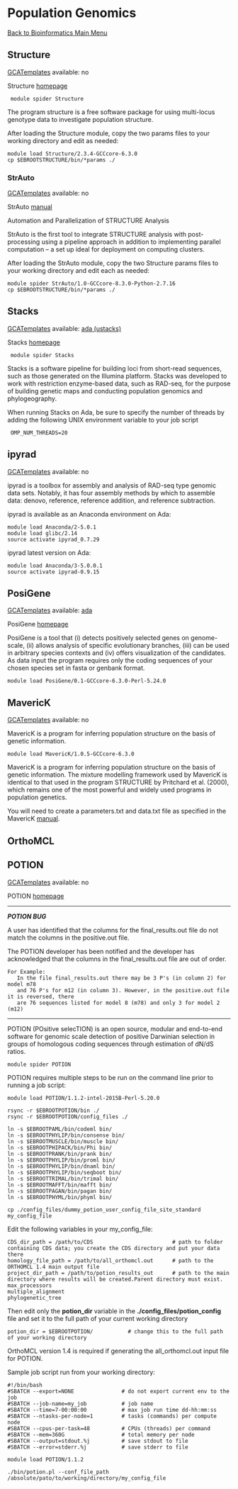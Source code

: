 # Population Genomics

[Back to Bioinformatics Main
Menu](/kb3/Software/Bioinformatics/Bioinformatics/)

## Structure

[GCATemplates](/kb3/Software/useful-tools/SW@GCATemplates/ "wikilink") available: no

Structure
[homepage](https://web.stanford.edu/group/pritchardlab/structure.html)

` module spider Structure`

The program structure is a free software package for using multi-locus
genotype data to investigate population structure.

After loading the Structure module, copy the two params files to your
working directory and edit as needed:

    module load Structure/2.3.4-GCCcore-6.3.0
    cp $EBROOTSTRUCTURE/bin/*params ./

### StrAuto

[GCATemplates](/kb3/Software/useful-tools/SW@GCATemplates/ "wikilink") available: no

StrAuto [manual](https://vc.popgen.org/software/strauto/strauto_doc.pdf)

Automation and Parallelization of STRUCTURE Analysis

StrAuto is the first tool to integrate STRUCTURE analysis with
post-processing using a pipeline approach in addition to implementing
parallel computation – a set up ideal for deployment on computing
clusters.

After loading the StrAuto module, copy the two Structure params files to
your working directory and edit each as needed:

`module spider StrAuto/1.0-GCCcore-8.3.0-Python-2.7.16`  
`cp $EBROOTSTRUCTURE/bin/*params ./`

## Stacks

[GCATemplates](/kb3/Software/useful-tools/SW@GCATemplates/ "wikilink") available: [ada
(ustacks)](https://github.tamu.edu/cmdickens/GCATemplates/blob/master/templates/ada/run_stacks_1.37_ustacks_ada.sh)

Stacks [homepage](http://catchenlab.life.illinois.edu/stacks/)

` module spider Stacks`

Stacks is a software pipeline for building loci from short-read
sequences, such as those generated on the Illumina platform. Stacks was
developed to work with restriction enzyme-based data, such as RAD-seq,
for the purpose of building genetic maps and conducting population
genomics and phylogeography.

When running Stacks on Ada, be sure to specify the number of threads by
adding the following UNIX environment variable to your job script

` OMP_NUM_THREADS=20`

## ipyrad

[GCATemplates](/kb3/Software/useful-tools/SW@GCATemplates/ "wikilink") available: no

ipyrad is a toolbox for assembly and analysis of RAD-seq type genomic
data sets. Notably, it has four assembly methods by which to assemble
data: denovo, reference, reference addition, and reference subtraction.

ipyrad is available as an Anaconda environment on Ada:

    module load Anaconda/2-5.0.1
    module load glibc/2.14
    source activate ipyrad_0.7.29

ipyrad latest version on Ada:

    module load Anaconda/3-5.0.0.1
    source activate ipyrad-0.9.15

## PosiGene

[GCATemplates](/kb3/Software/useful-tools/SW@GCATemplates/ "wikilink") available:
[ada](https://github.tamu.edu/cmdickens/GCATemplates/blob/master/templates/ada/run_posigene_0.1_nhsbr_ada.sh)

PosiGene [homepage](https://github.com/gengit/PosiGene)

PosiGene is a tool that (i) detects positively selected genes on
genome-scale, (ii) allows analysis of specific evolutionary branches,
(iii) can be used in arbitrary species contexts and (iv) offers
visualization of the candidates. As data input the program requires only
the coding sequences of your chosen species set in fasta or genbank
format.

`module load PosiGene/0.1-GCCcore-6.3.0-Perl-5.24.0`

## MavericK

[GCATemplates](/kb3/Software/useful-tools/SW@GCATemplates/ "wikilink") available: no

MavericK is a program for inferring population structure on the basis of
genetic information.

`module load MavericK/1.0.5-GCCcore-6.3.0`

MavericK is a program for inferring population structure on the basis of
genetic information. The mixture modelling framework used by MavericK is
identical to that used in the program STRUCTURE by Pritchard et al.
(2000), which remains one of the most powerful and widely used programs
in population genetics.

You will need to create a parameters.txt and data.txt file as specified
in the MavericK
[manual](http://www.genetics.org/content/genetics/suppl/2016/06/10/genetics.115.180992.DC1/FileS2.pdf).

## OrthoMCL

## POTION

[GCATemplates](/kb3/Software/useful-tools/SW@GCATemplates/ "wikilink") available: no

POTION [homepage](https://www.lmb.cnptia.embrapa.br/share/POTION/)

-----

***POTION BUG***

A user has identified that the columns for the final\_results.out file
do not match the columns in the positive.out file.

The POTION developer has been notified and the developer has
acknowledged that the columns in the final\_results.out file are out of
order.

    For Example:
       In the file final_results.out there may be 3 P's (in column 2) for model m78
       and 76 P's for m12 (in column 3). However, in the positive.out file it is reversed, there
       are 76 sequences listed for model 8 (m78) and only 3 for model 2 (m12)

-----

POTION (POsitive selecTION) is an open source, modular and end-to-end
software for genomic scale detection of positive Darwinian selection in
groups of homologous coding sequences through estimation of dN/dS
ratios.

`module spider POTION`

POTION requires multiple steps to be run on the command line prior to
running a job script:

    module load POTION/1.1.2-intel-2015B-Perl-5.20.0
    
    rsync -r $EBROOTPOTION/bin ./
    rsync -r $EBROOTPOTION/config_files ./
    
    ln -s $EBROOTPAML/bin/codeml bin/
    ln -s $EBROOTPHYLIP/bin/consense bin/
    ln -s $EBROOTMUSCLE/bin/muscle bin/
    ln -s $EBROOTPHIPACK/bin/Phi bin/
    ln -s $EBROOTPRANK/bin/prank bin/
    ln -s $EBROOTPHYLIP/bin/proml bin/
    ln -s $EBROOTPHYLIP/bin/dnaml bin/
    ln -s $EBROOTPHYLIP/bin/seqboot bin/
    ln -s $EBROOTTRIMAL/bin/trimal bin/
    ln -s $EBROOTMAFFT/bin/mafft bin/
    ln -s $EBROOTPAGAN/bin/pagan bin/
    ln -s $EBROOTPHYML/bin/phyml bin/
    
    cp ./config_files/dummy_potion_user_config_file_site_standard my_config_file

Edit the following variables in your my\_config\_file:

    CDS_dir_path = /path/to/CDS                         # path to folder containing CDS data; you create the CDS directory and put your data there
    homology_file_path = /path/to/all_orthomcl.out      # path to the ORTHOMCL 1.4 main output file
    project_dir_path = /path/to/potion_results_out      # path to the main directory where results will be created.Parent directory must exist.
    max_processors
    multiple_alignment
    phylogenetic_tree

Then edit only the **potion\_dir** variable in the
**./config\_files/potion\_config** file and set it to the full path of
your current working directory

    potion_dir = $EBROOTPOTION/           # change this to the full path of your working directory

OrthoMCL version 1.4 is required if generating the all\_orthomcl.out
input file for POTION.

Sample job script run from your working directory:

    #!/bin/bash
    #SBATCH --export=NONE               # do not export current env to the job
    #SBATCH --job-name=my_job           # job name
    #SBATCH --time=7-00:00:00           # max job run time dd-hh:mm:ss
    #SBATCH --ntasks-per-node=1         # tasks (commands) per compute node
    #SBATCH --cpus-per-task=48          # CPUs (threads) per command
    #SBATCH --mem=360G                  # total memory per node
    #SBATCH --output=stdout.%j          # save stdout to file
    #SBATCH --error=stderr.%j           # save stderr to file
    
    module load POTION/1.1.2
    
    ./bin/potion.pl --conf_file_path /absolute/pato/to/working/directory/my_config_file
